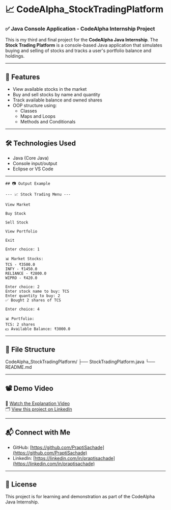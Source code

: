 # 📈 CodeAlpha_StockTradingPlatform

### ✅ Java Console Application - CodeAlpha Internship Project

This is my third and final project for the **CodeAlpha Java Internship**. The **Stock Trading Platform** is a console-based Java application that simulates buying and selling of stocks and tracks a user's portfolio balance and holdings.

---

## 🚀 Features

- View available stocks in the market
- Buy and sell stocks by name and quantity
- Track available balance and owned shares
- OOP structure using:
  - Classes
  - Maps and Loops
  - Methods and Conditionals

---

## 🛠️ Technologies Used

- Java (Core Java)
- Console input/output
- Eclipse or VS Code

---
```
## 📷 Output Example

--- 📈 Stock Trading Menu ---

View Market

Buy Stock

Sell Stock

View Portfolio

Exit

Enter choice: 1

📊 Market Stocks:
TCS - ₹3500.0
INFY - ₹1450.0
RELIANCE - ₹2800.0
WIPRO - ₹420.0

Enter choice: 2
Enter stock name to buy: TCS
Enter quantity to buy: 2
✅ Bought 2 shares of TCS

Enter choice: 4

📊 Portfolio:
TCS: 2 shares
💵 Available Balance: ₹3000.0
```
---

## 📁 File Structure

CodeAlpha_StockTradingPlatform/
├── StockTradingPlatform.java
└── README.md

---

## 📽️ Demo Video

🎥 [Watch the Explanation Video](https://www.loom.com/share/d02947e0793e49e6a3da3cf5c5524676?sid=a3e90842-d634-41d8-b029-d92ea16fdcab)  
🗂️ [View this project on LinkedIn](#)

---

## 📬 Connect with Me

- GitHub: [https://github.com/PraptiSachade](https://github.com/PraptiSachade)
- LinkedIn: [https://linkedin.com/in/praptisachade](https://linkedin.com/in/praptisachade)

---

## 📜 License

This project is for learning and demonstration as part of the CodeAlpha Java Internship.
